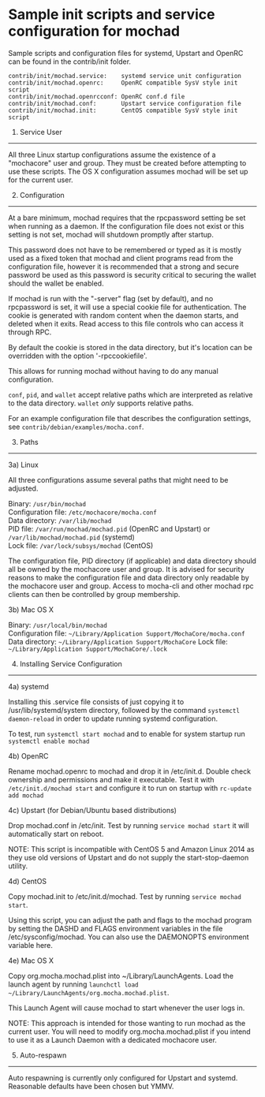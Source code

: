 Sample init scripts and service configuration for mochad
==========================================================

Sample scripts and configuration files for systemd, Upstart and OpenRC
can be found in the contrib/init folder.

    contrib/init/mochad.service:    systemd service unit configuration
    contrib/init/mochad.openrc:     OpenRC compatible SysV style init script
    contrib/init/mochad.openrcconf: OpenRC conf.d file
    contrib/init/mochad.conf:       Upstart service configuration file
    contrib/init/mochad.init:       CentOS compatible SysV style init script

1. Service User
---------------------------------

All three Linux startup configurations assume the existence of a "mochacore" user
and group.  They must be created before attempting to use these scripts.
The OS X configuration assumes mochad will be set up for the current user.

2. Configuration
---------------------------------

At a bare minimum, mochad requires that the rpcpassword setting be set
when running as a daemon.  If the configuration file does not exist or this
setting is not set, mochad will shutdown promptly after startup.

This password does not have to be remembered or typed as it is mostly used
as a fixed token that mochad and client programs read from the configuration
file, however it is recommended that a strong and secure password be used
as this password is security critical to securing the wallet should the
wallet be enabled.

If mochad is run with the "-server" flag (set by default), and no rpcpassword is set,
it will use a special cookie file for authentication. The cookie is generated with random
content when the daemon starts, and deleted when it exits. Read access to this file
controls who can access it through RPC.

By default the cookie is stored in the data directory, but it's location can be overridden
with the option '-rpccookiefile'.

This allows for running mochad without having to do any manual configuration.

`conf`, `pid`, and `wallet` accept relative paths which are interpreted as
relative to the data directory. `wallet` *only* supports relative paths.

For an example configuration file that describes the configuration settings,
see `contrib/debian/examples/mocha.conf`.

3. Paths
---------------------------------

3a) Linux

All three configurations assume several paths that might need to be adjusted.

Binary:              `/usr/bin/mochad`  
Configuration file:  `/etc/mochacore/mocha.conf`  
Data directory:      `/var/lib/mochad`  
PID file:            `/var/run/mochad/mochad.pid` (OpenRC and Upstart) or `/var/lib/mochad/mochad.pid` (systemd)  
Lock file:           `/var/lock/subsys/mochad` (CentOS)  

The configuration file, PID directory (if applicable) and data directory
should all be owned by the mochacore user and group.  It is advised for security
reasons to make the configuration file and data directory only readable by the
mochacore user and group.  Access to mocha-cli and other mochad rpc clients
can then be controlled by group membership.

3b) Mac OS X

Binary:              `/usr/local/bin/mochad`  
Configuration file:  `~/Library/Application Support/MochaCore/mocha.conf`  
Data directory:      `~/Library/Application Support/MochaCore`
Lock file:           `~/Library/Application Support/MochaCore/.lock`

4. Installing Service Configuration
-----------------------------------

4a) systemd

Installing this .service file consists of just copying it to
/usr/lib/systemd/system directory, followed by the command
`systemctl daemon-reload` in order to update running systemd configuration.

To test, run `systemctl start mochad` and to enable for system startup run
`systemctl enable mochad`

4b) OpenRC

Rename mochad.openrc to mochad and drop it in /etc/init.d.  Double
check ownership and permissions and make it executable.  Test it with
`/etc/init.d/mochad start` and configure it to run on startup with
`rc-update add mochad`

4c) Upstart (for Debian/Ubuntu based distributions)

Drop mochad.conf in /etc/init.  Test by running `service mochad start`
it will automatically start on reboot.

NOTE: This script is incompatible with CentOS 5 and Amazon Linux 2014 as they
use old versions of Upstart and do not supply the start-stop-daemon utility.

4d) CentOS

Copy mochad.init to /etc/init.d/mochad. Test by running `service mochad start`.

Using this script, you can adjust the path and flags to the mochad program by
setting the DASHD and FLAGS environment variables in the file
/etc/sysconfig/mochad. You can also use the DAEMONOPTS environment variable here.

4e) Mac OS X

Copy org.mocha.mochad.plist into ~/Library/LaunchAgents. Load the launch agent by
running `launchctl load ~/Library/LaunchAgents/org.mocha.mochad.plist`.

This Launch Agent will cause mochad to start whenever the user logs in.

NOTE: This approach is intended for those wanting to run mochad as the current user.
You will need to modify org.mocha.mochad.plist if you intend to use it as a
Launch Daemon with a dedicated mochacore user.

5. Auto-respawn
-----------------------------------

Auto respawning is currently only configured for Upstart and systemd.
Reasonable defaults have been chosen but YMMV.
